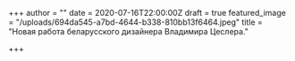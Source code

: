 +++
author = ""
date = 2020-07-16T22:00:00Z
draft = true
featured_image = "/uploads/694da545-a7bd-4644-b338-810bb13f6464.jpeg"
title = "Новая работа беларусского дизайнера Владимира Цеслера."

+++

